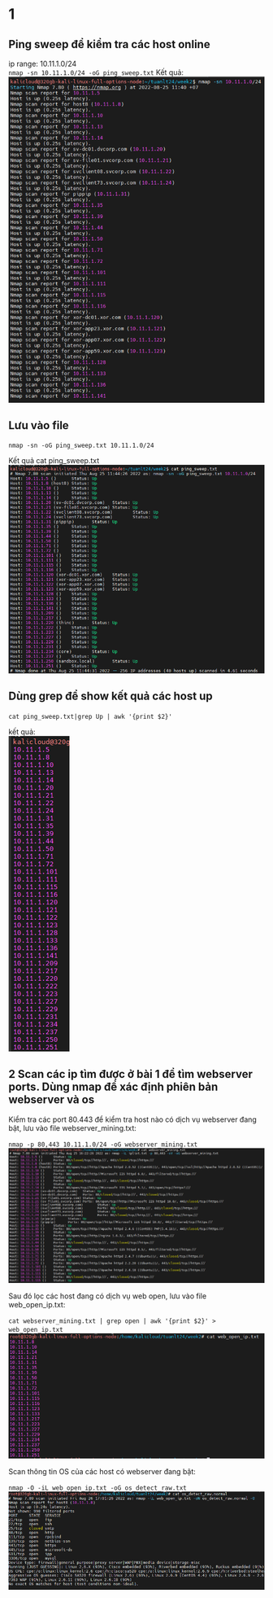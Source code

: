 # 1

## Ping sweep để kiểm tra các host online  

ip range: 10.11.1.0/24  
`nmap -sn 10.11.1.0/24 -oG ping_sweep.txt`
Kết quả:  
![result](hinh1.png)  

## Lưu vào file  

`nmap -sn -oG ping_sweep.txt 10.11.1.0/24`

Kết quả cat ping_sweep.txt  
![catfile](hinh2.png)

## Dùng grep để show kết quả các host up

`cat ping_sweep.txt|grep Up | awk '{print $2}'`

kết quả:  
![ketquagrep](hinh3.png)

## 2  Scan các ip tìm được ở bài 1 để tìm webserver ports. Dùng nmap để xác định phiên bản webserver và os  

Kiểm tra các port 80.443 để kiểm tra host nào có dịch vụ webserver đang bật, lưu vào file webserver_mining.txt:

`nmap -p 80,443 10.11.1.0/24 -oG webserver_mining.txt`
![catmining](hinh4.png)

Sau đó lọc các host đang có dịch vụ web open, lưu vào file web_open_ip.txt: 

`cat webserver_mining.txt | grep open | awk '{print $2}' > web_open_ip.txt`
![catmining](hinh5.png)

Scan thông tin OS của các host có webserver đang bật:  

`nmap -O -iL web_open_ip.txt -oG os_detect_raw.txt`
![catmining](hinh6.png)
